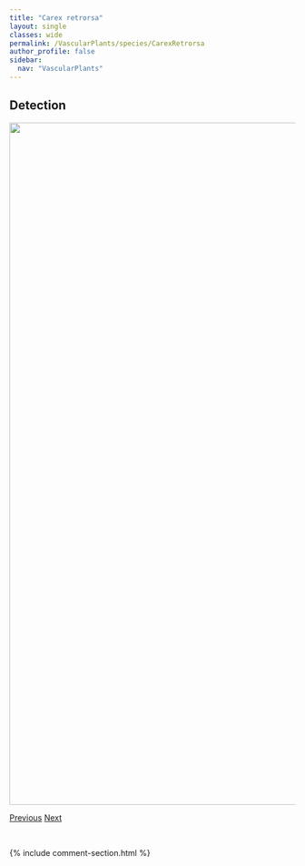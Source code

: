 ```yaml
---
title: "Carex retrorsa"
layout: single
classes: wide
permalink: /VascularPlants/species/CarexRetrorsa
author_profile: false
sidebar:
  nav: "VascularPlants"
---
```


<h2>Detection</h2>

<a href="https://drive.google.com/uc?export=view&id=1RwfluTofsoaZBFYJGLcGvyNEC_bZznFC">
<img src="https://drive.google.com/uc?export=view&id=1RwfluTofsoaZBFYJGLcGvyNEC_bZznFC" height = "1200" width = "800">
</a>


<a href="/DevelopmentWebsite/VascularPlants/species/CarexRaynoldsii" class="pagination--pager" title="Carex raynoldsii">Previous</a> <a href="/DevelopmentWebsite/VascularPlants/species/CarexRichardsonii" class="pagination--pager" title="Carex richardsonii">Next</a>

<p>&nbsp;</p>

{% include comment-section.html %}
